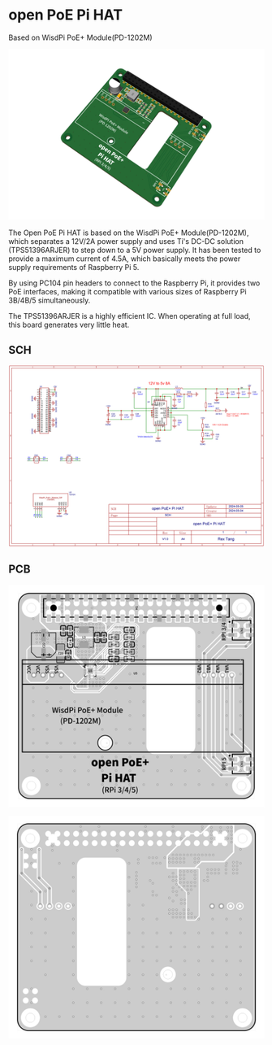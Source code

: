 # open PoE Pi HAT

Based on WisdPi PoE+ Module(PD-1202M)

![img](./3D_open%20PoE+%20Pi%20HAT_2024-05-05.jpg "open PoE+ Pi HAT")

The Open PoE Pi HAT is based on the WisdPi PoE+ Module(PD-1202M), which separates a 12V/2A power supply and uses Ti's DC-DC solution (TPS51396ARJER) to step down to a 5V power supply. It has been tested to provide a maximum current of 4.5A, which basically meets the power supply requirements of Raspberry Pi 5.

By using PC104 pin headers to connect to the Raspberry Pi, it provides two PoE interfaces, making it compatible with various sizes of Raspberry Pi 3B/4B/5 simultaneously.

The TPS51396ARJER is a highly efficient IC. When operating at full load, this board generates very little heat.

## SCH
![img](./SCH_open%20PoE+%20Pi%20HAT_2024-05-05.jpg "open PoE+ Pi HAT SCH")

## PCB
![img](./PCB_open%20PoE+%20Pi%20HAT_2024-05-05-1.jpg "open PoE+ Pi HAT PCB-Top")

![img](./PCB_open%20PoE+%20Pi%20HAT_2024-05-05-2.jpg "open PoE+ Pi HAT PCB-Bottom")